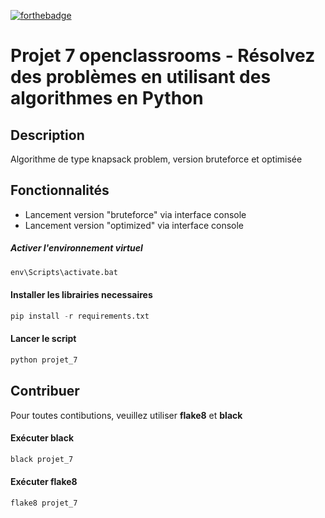 [![forthebadge](https://forthebadge.com/images/badges/made-with-python.svg)](https://forthebadge.com)
# Projet 7 openclassrooms - Résolvez des problèmes en utilisant des algorithmes en Python
## Description
Algorithme de type knapsack problem, version bruteforce et optimisée
## Fonctionnalités
* Lancement version "bruteforce" via interface console
* Lancement version "optimized" via interface console
##### Activer l'environnement virtuel
```python 
env\Scripts\activate.bat
```
#### Installer les librairies necessaires
```python 
pip install -r requirements.txt
```
#### Lancer le script
```python
python projet_7
```
## Contribuer
Pour toutes contibutions, veuillez utiliser **flake8** et **black**
#### Exécuter black
```python
black projet_7
```
#### Exécuter flake8
```python
flake8 projet_7
```